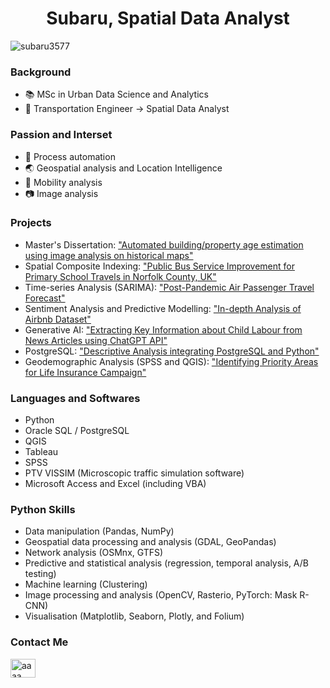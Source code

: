<h1 align="center">Subaru, Spatial Data Analyst </h1>

<p align="left"> <img src="https://komarev.com/ghpvc/?username=subaru3577&label=Profile%20views&color=0e75b6&style=flat" alt="subaru3577" /> </p>

<h3 alighn="left">Background</h3>

- 📚 MSc in Urban Data Science and Analytics
- 🏢 Transportation Engineer -> Spatial Data Analyst



<h3 alighn="left">Passion and Interset</h3>

- 🤖 Process automation
- 🌏 Geospatial analysis and Location Intelligence
- 🚃 Mobility analysis
- 📷 Image analysis

<h3 align="left">Projects</h3>

<ul>
  <li>
    Master's Dissertation: 
    <a href="https://www.martello.app/blog/property-age-estimation-from-historical-maps" target="_blank">"Automated building/property age estimation using image analysis on historical maps"</a>
  </li>
  <li>
    Spatial Composite Indexing:
    <a href="https://github.com/subaru3577/01_Public-Bus-Service-Improvement.git" target="_blank"> "Public Bus Service Improvement for Primary School Travels in Norfolk County, UK"</a>
  </li>
  <li>
    Time-series Analysis (SARIMA):
    <a href="https://github.com/subaru3577/02_Air-Passenger-Forecast.git" target="_blank"> "Post-Pandemic Air Passenger Travel Forecast"</a>
  </li>
  <li>
    Sentiment Analysis and Predictive Modelling:
    <a href="https://github.com/subaru3577/03_Airbnb-Analysis.git" target="_blank">"In-depth Analysis of Airbnb Dataset"</a>
  </li>
  <li>
    Generative AI:
    <a href="https://github.com/subaru3577/04_ChatGPT-API.git" target="_blank">"Extracting Key Information about Child Labour from News Articles using ChatGPT API"</a>
  </li>
  <li>
    PostgreSQL:
    <a href="https://github.com/subaru3577/05-PostgreSQL-Python.git" target="_blank">"Descriptive Analysis integrating PostgreSQL and Python"</a>
  </li>
  <li>
    Geodemographic Analysis (SPSS and QGIS):
    <a href="https://github.com/subaru3577/51_Priority-Areas-Insurance-Campaign.git" target="_blank">"Identifying Priority Areas for Life Insurance Campaign"</a>
  </li>

</ul>

<h3 align="left">Languages and Softwares</h3>

- Python
- Oracle SQL / PostgreSQL
- QGIS
- Tableau
- SPSS
- PTV VISSIM (Microscopic traffic simulation software)
- Microsoft Access and Excel (including VBA)

<h3 align="left">Python Skills</h3>

- Data manipulation (Pandas, NumPy)
- Geospatial data processing and analysis (GDAL, GeoPandas)
- Network analysis (OSMnx, GTFS)
- Predictive and statistical analysis (regression, temporal analysis, A/B testing)
- Machine learning (Clustering)
- Image processing and analysis (OpenCV, Rasterio, PyTorch: Mask R-CNN)
- Visualisation (Matplotlib, Seaborn, Plotly, and Folium)


<h3 alighn="left">Contact Me</h3>
<p align="left">
<a href="https://www.linkedin.com/in/subaru-shimizu-06624519b" target="blank"><img align="center" src="https://raw.githubusercontent.com/rahuldkjain/github-profile-readme-generator/master/src/images/icons/Social/linked-in-alt.svg" alt="aaaa" height="30" width="40" /></a>
</p>


